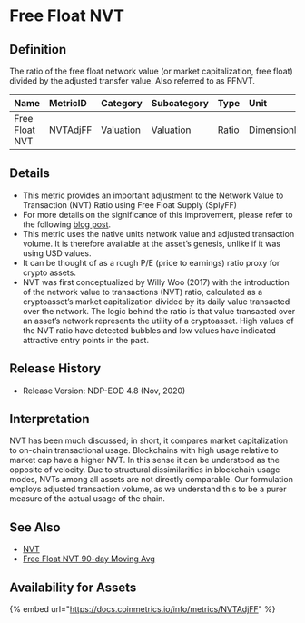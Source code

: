 # Free Float NVT

## Definition

The ratio of the free float network value \(or market capitalization, free float\) divided by the adjusted transfer value. Also referred to as FFNVT.



| Name | MetricID | Category | Subcategory | Type | Unit | Interval |
| :--- | :--- | :--- | :--- | :--- | :--- | :--- |
| Free Float NVT | NVTAdjFF | Valuation | Valuation | Ratio | Dimensionless | 1 day |

## Details

* This metric provides an important adjustment to the Network Value to Transaction \(NVT\) Ratio using Free Float Supply \(SplyFF\)
* For more details on the significance of this improvement, please refer to the following [blog post](https://coinmetrics.io/introducing-free-float-supply/).
* This metric uses the native units network value and adjusted transaction volume. It is therefore available at the asset’s genesis, unlike if it was using USD values.
* It can be thought of as a rough P/E \(price to earnings\) ratio proxy for crypto assets.
* NVT was first conceptualized by Willy Woo \(2017\) with the introduction of the network value to transactions \(NVT\) ratio, calculated as a cryptoasset’s market capitalization divided by its daily value transacted over the network. The logic behind the ratio is that value transacted over an asset’s network represents the utility of a cryptoasset. High values of the NVT ratio have detected bubbles and low values have indicated attractive entry points in the past.

## **Release History**

* Release Version: NDP-EOD 4.8 \(Nov, 2020\)

## Interpretation

NVT has been much discussed; in short, it compares market capitalization to on-chain transactional usage. Blockchains with high usage relative to market cap have a higher NVT. In this sense it can be understood as the opposite of velocity. Due to structural dissimilarities in blockchain usage modes, NVTs among all assets are not directly comparable. Our formulation employs adjusted transaction volume, as we understand this to be a purer measure of the actual usage of the chain.

## See Also

* [NVT](nvtadj.md)
* [Free Float NVT 90-day Moving Avg](nvtadjff90.md)

## Availability for Assets

{% embed url="https://docs.coinmetrics.io/info/metrics/NVTAdjFF" %}

## [ ](https://docs.coinmetrics.io/asset-metrics/economics/nvtadjff)

